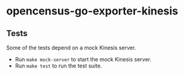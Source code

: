 # opencensus-go-exporter-kinesis 


## Tests

Some of the tests depend on a mock Kinesis server. 

- Run `make mock-server` to start the mock Kinesis server.
- Run `make test` to run the test suite.
